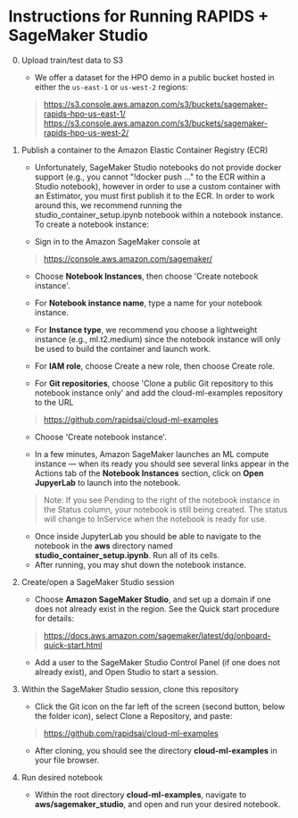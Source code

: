 # Instructions for Running RAPIDS + SageMaker Studio

0. Upload train/test data to S3 

   - We offer a dataset for the HPO demo in a public bucket hosted in either the `us-east-1` or `us-west-2` regions:
   > https://s3.console.aws.amazon.com/s3/buckets/sagemaker-rapids-hpo-us-east-1/   
   > https://s3.console.aws.amazon.com/s3/buckets/sagemaker-rapids-hpo-us-west-2/

1. Publish a container to the Amazon Elastic Container Registry (ECR)

   - Unfortunately, SageMaker Studio notebooks do not provide docker support (e.g., you cannot "!docker push ..." to the ECR within a Studio notebook), however in order to use a custom container with an Estimator, you must first publish it to the ECR. In order to work around this, we recommend running the studio_container_setup.ipynb notebook within a notebook instance. To create a notebook instance: 
   
   - Sign in to the Amazon SageMaker console at 
   > https://console.aws.amazon.com/sagemaker/
   
   - Choose **Notebook Instances**, then choose 'Create notebook instance'.
   
   - For **Notebook instance name**, type a name for your notebook instance.
   - For **Instance type**, we recommend you choose a lightweight instance (e.g., ml.t2.medium) since the notebook instance will only be used to build the container and launch work.
   - For **IAM role**, choose Create a new role, then choose Create role.
   - For **Git repositories**, choose 'Clone a public Git repository to this notebook instance only' and add the cloud-ml-examples repository to the URL
   > https://github.com/rapidsai/cloud-ml-examples 
   - Choose 'Create notebook instance'. 
   
   - In a few minutes, Amazon SageMaker launches an ML compute instance — when its ready you should see several links appear in the Actions tab of the **Notebook Instances** section, click on **Open JupyerLab** to launch into the notebook.   
   > Note: If you see Pending to the right of the notebook instance in the Status column, your notebook is still being created. The status will change to InService when the notebook is ready for use.
   - Once inside JupyterLab you should be able to navigate to the notebook in the **aws** directory named **studio_container_setup.ipynb**. Run all of its cells. 
   - After running, you may shut down the notebook instance. 
   
2. Create/open a SageMaker Studio session   

   - Choose **Amazon SageMaker Studio**, and set up a domain if one does not already exist in the region. See the Quick start procedure for details: 
   > https://docs.aws.amazon.com/sagemaker/latest/dg/onboard-quick-start.html
   - Add a user to the SageMaker Studio Control Panel (if one does not already exist), and Open Studio to start a session.
   
3. Within the SageMaker Studio session, clone this repository

   - Click the Git icon on the far left of the screen (second button, below the folder icon), select Clone a Repository, and paste: 
   > https://github.com/rapidsai/cloud-ml-examples 
   
   - After cloning, you should see the directory **cloud-ml-examples** in your file browser. 

4. Run desired notebook

   - Within the root directory **cloud-ml-examples**, navigate to **aws/sagemaker_studio**, and open and run your desired notebook. 

